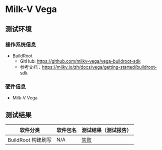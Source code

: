 # Milk-V Vega

## 测试环境

### 操作系统信息

- BuildRoot
    - GitHub: https://github.com/milkv-vega/vega-buildroot-sdk
    - 参考文档：https://milkv.io/zh/docs/vega/getting-started/buildroot-sdk

### 硬件信息

- Milk-V Vega

## 测试结果

| 软件分类           | 软件包名 | 测试结果（测试报告） |
|----------------|----------|------------------|
| BuildRoot 构建刷写 | N/A      | [失败][BuildRoot]               |

[BuildRoot]: ./BuildRoot/README_zh.md